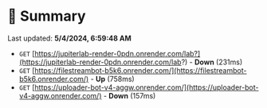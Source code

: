 # 📖 Summary
Last updated: **5/4/2024, 6:59:48 AM**

- `GET` [https://jupiterlab-render-0pdn.onrender.com/lab?](https://jupiterlab-render-0pdn.onrender.com/lab?) - **Down** (231ms)
- `GET` [https://filestreambot-b5k6.onrender.com/](https://filestreambot-b5k6.onrender.com/) - **Up** (758ms)
- `GET` [https://uploader-bot-v4-aggw.onrender.com/](https://uploader-bot-v4-aggw.onrender.com/) - **Down** (157ms)
